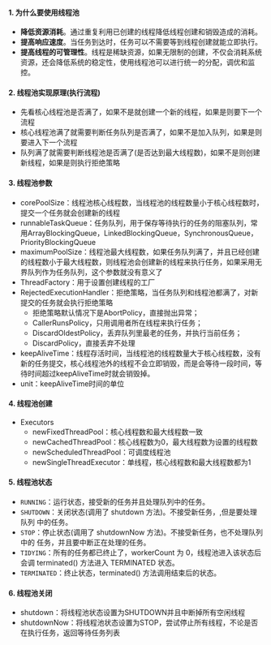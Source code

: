 #### 1. 为什么要使用线程池

* **降低资源消耗**。通过重复利用已创建的线程降低线程创建和销毁造成的消耗。
* **提高响应速度**。当任务到达时，任务可以不需要等到线程创建就能立即执行。
* **提高线程的可管理性**。线程是稀缺资源，如果无限制的创建，不仅会消耗系统资源，还会降低系统的稳定性，使用线程池可以进行统一的分配，调优和监控。

#### 2. 线程池实现原理(执行流程)

* 先看核心线程池是否满了，如果不是就创建一个新的线程，如果是则要下一个流程
* 核心线程池满了就需要判断任务队列是否满了，如果不是加入队列，如果是则要进入下一个流程
* 队列满了就需要判断线程池是否满了(是否达到最大线程数)，如果不是则创建新线程，如果是则执行拒绝策略

#### 3. 线程池参数

* corePoolSize：线程池核心线程数，当线程池的线程数量小于核心线程数时，提交一个任务就会创建新的线程
* runnableTaskQueue：任务队列，用于保存等待执行的任务的阻塞队列，常用ArrayBlockingQueue，LinkedBlockingQueue，SynchronousQueue，PriorityBlockingQueue
* maximumPoolSize：线程池最大线程数，如果任务队列满了，并且已经创建的线程数小于最大线程数，则线程池会创建新的线程来执行任务，如果采用无界队列作为任务队列，这个参数就没有意义了
* ThreadFactory：用于设置创建线程的工厂
* RejectedExecutionHandler：拒绝策略，当任务队列和线程池都满了，对新提交的任务就会执行拒绝策略
  * 拒绝策略默认情况下是AbortPolicy，直接抛出异常；
  * CallerRunsPolicy，只用调用者所在线程来执行任务；
  * DiscardOldestPolicy，丢弃队列里最老的任务，并执行当前任务；
  * DiscardPolicy，直接丢弃不处理
* keepAliveTime：线程存活时间，当线程池的线程数量大于核心线程数，没有新的任务提交，核心线程池外的线程不会立即销毁，而是会等待一段时间，等待时间超过keepAliveTime时就会销毁掉。
* unit：keepAliveTime时间的单位

#### 4. 线程池创建

* Executors
  * newFixedThreadPool：核心线程数和最大线程数一致
  * newCachedThreadPool：核心线程数为0，最大线程数为设置的线程数
  * newScheduledThreadPool：可调度线程池
  * newSingleThreadExecutor：单线程，核心线程数和最大线程数都为1

#### 5. 线程池状态

- `RUNNING`：运行状态，接受新的任务并且处理队列中的任务。 
- `SHUTDOWN`：关闭状态(调用了 shutdown 方法)。不接受新任务，,但是要处理队列 中的任务。 
- `STOP`：停止状态(调用了 shutdownNow 方法)。不接受新任务，也不处理队列中的 任务，并且要中断正在处理的任务。 
- `TIDYING`：所有的任务都已终止了，workerCount 为 0，线程池进入该状态后会调 terminated() 方法进入 TERMINATED 状态。 
- `TERMINATED`：终止状态，terminated() 方法调用结束后的状态。

#### 6. 线程池关闭

* shutdown：将线程池状态设置为SHUTDOWN并且中断掉所有空闲线程
* shutdownNow：将线程池状态设置为STOP，尝试停止所有线程，不论是否在执行任务，返回等待任务列表